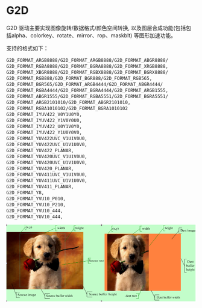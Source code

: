 # G2D

G2D 驱动主要实现图像旋转/数据格式/颜色空间转换, 以及图层合成功能(包括包括alpha、colorkey、rotate、mirror、rop、maskblt) 等图形加速功能。

支持的格式如下：

```
G2D_FORMAT_ARGB8888/G2D_FORMAT_ARGB8888/G2D_FORMAT_ABGR8888/
G2D_FORMAT_RGBA8888/G2D_FORMAT_BGRA8888/G2D_FORMAT_XRGB8888,
G2D_FORMAT_XBGR8888/G2D_FORMAT_RGBX8888/G2D_FORMAT_BGRX8888/
G2D_FORMAT_RGB888/G2D_FORMAT_BGR888/G2D_FORMAT_RGB565,
G2D_FORMAT_BGR565/G2D_FORMAT_ARGB4444/G2D_FORMAT_ABGR4444/
G2D_FORMAT_RGBA4444/G2D_FORMAT_BGRA4444/G2D_FORMAT_ARGB1555,
G2D_FORMAT_ABGR1555/G2D_FORMAT_RGBA5551/G2D_FORMAT_BGRA5551/
G2D_FORMAT_ARGB2101010/G2D_FORMAT_ABGR2101010,
G2D_FORMAT_RGBA1010102/G2D_FORMAT_BGRA1010102
G2D_FORMAT_IYUV422_V0Y1U0Y0,
G2D_FORMAT_IYUV422_Y1V0Y0U0,
G2D_FORMAT_IYUV422_U0Y1V0Y0,
G2D_FORMAT_IYUV422_Y1U0Y0V0,
G2D_FORMAT_YUV422UVC_V1U1V0U0,
G2D_FORMAT_YUV422UVC_U1V1U0V0,
G2D_FORMAT_YUV422_PLANAR,
G2D_FORMAT_YUV420UVC_V1U1V0U0,
G2D_FORMAT_YUV420UVC_U1V1U0V0,
G2D_FORMAT_YUV420_PLANAR,
G2D_FORMAT_YUV411UVC_V1U1V0U0,
G2D_FORMAT_YUV411UVC_U1V1U0V0,
G2D_FORMAT_YUV411_PLANAR,
G2D_FORMAT_Y8,
G2D_FORMAT_YVU10_P010,
G2D_FORMAT_YVU10_P210,
G2D_FORMAT_YVU10_444,
G2D_FORMAT_YUV10_444,
```

![image-20230407174945209](assets/post/g2d/image-20230407174945209.png)
